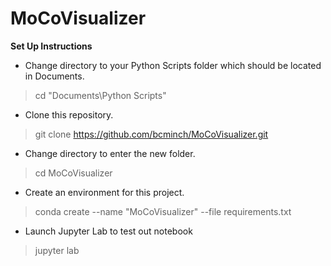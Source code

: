 # MoCoVisualizer

**Set Up Instructions**

* Change directory to your Python Scripts folder which should be located in Documents.

> cd "Documents\Python Scripts"

* Clone this repository.

> git clone https://github.com/bcminch/MoCoVisualizer.git

* Change directory to enter the new folder.

> cd MoCoVisualizer

* Create an environment for this project. 

> conda create --name "MoCoVisualizer" --file requirements.txt

* Launch Jupyter Lab to test out notebook

> jupyter lab